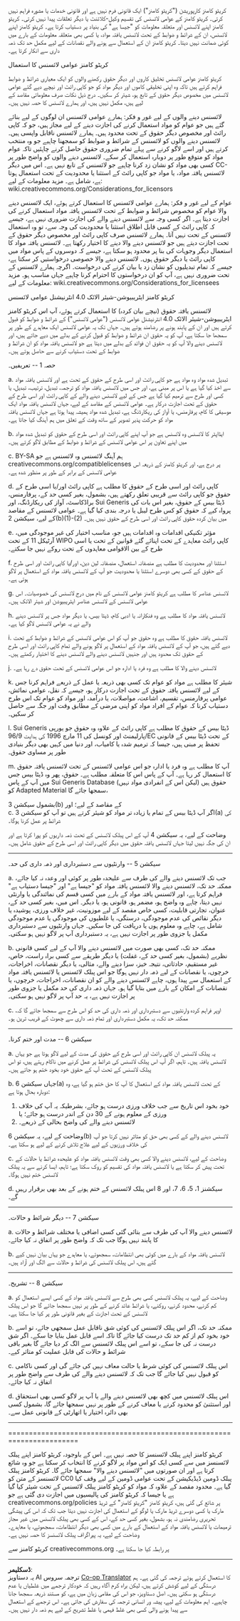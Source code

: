 <!--
CO_OP_TRANSLATOR_METADATA:
{
  "original_hash": "fba3b94d88bfb9b81369b869a1e9a20f",
  "translation_date": "2025-08-29T14:04:44+00:00",
  "source_file": "sketchnotes/LICENSE.md",
  "language_code": "ur"
}
-->
کریٹو کامنز کارپوریشن ("کریٹو کامنز") ایک قانونی فرم نہیں ہے اور قانونی خدمات یا مشورہ فراہم نہیں کرتی۔ کریٹو کامنز کے عوامی لائسنس کی تقسیم وکیل-کلائنٹ یا دیگر تعلقات پیدا نہیں کرتی۔ کریٹو کامنز اپنے لائسنس اور متعلقہ معلومات کو "جیسا ہے" کی بنیاد پر دستیاب کرتا ہے۔ کریٹو کامنز اپنے لائسنس، ان کے شرائط و ضوابط کے تحت لائسنس یافتہ مواد، یا کسی بھی متعلقہ معلومات کے بارے میں کوئی ضمانت نہیں دیتا۔ کریٹو کامنز ان کے استعمال سے ہونے والے نقصانات کے لیے مکمل حد تک ذمہ داری سے انکار کرتا ہے۔

کریٹو کامنز عوامی لائسنس کا استعمال

کریٹو کامنز عوامی لائسنس تخلیق کاروں اور دیگر حقوق رکھنے والوں کو ایک معیاری شرائط و ضوابط فراہم کرتے ہیں تاکہ وہ اپنی تخلیقی کاموں اور دیگر مواد کو جو کاپی رائٹ اور نیچے دیے گئے عوامی لائسنس میں مخصوص دیگر حقوق کے تابع ہو، شیئر کر سکیں۔ درج ذیل نکات صرف معلوماتی مقاصد کے لیے ہیں، مکمل نہیں ہیں، اور ہمارے لائسنس کا حصہ نہیں ہیں۔

لائسنس دینے والوں کے لیے غور و فکر: ہمارے عوامی لائسنس ان لوگوں کے لیے بنائے گئے ہیں جو عوام کو مواد استعمال کرنے کی اجازت دینے کے لیے مجاز ہیں، جو کہ کاپی رائٹ اور مخصوص دیگر حقوق کے تحت محدود ہیں۔ ہمارے لائسنس ناقابل واپسی ہیں۔ لائسنس دینے والوں کو لائسنس کے شرائط و ضوابط کو سمجھنا چاہیے جو وہ منتخب کرتے ہیں اور اسے لاگو کرنے سے پہلے تمام ضروری حقوق حاصل کرنے چاہئیں تاکہ عوام مواد کو متوقع طور پر دوبارہ استعمال کر سکے۔ لائسنس دینے والوں کو واضح طور پر کسی بھی مواد کو نشان زد کرنا چاہیے جو لائسنس کے تابع نہیں ہے۔ اس میں دیگر CC-لائسنس یافتہ مواد، یا مواد جو کاپی رائٹ کے استثنا یا محدودیت کے تحت استعمال ہوتا ہے، شامل ہے۔ مزید معلومات کے لیے:
wiki.creativecommons.org/Considerations_for_licensors

عوام کے لیے غور و فکر: ہمارے عوامی لائسنس کا استعمال کرتے ہوئے، ایک لائسنس دینے والا عوام کو مخصوص شرائط و ضوابط کے تحت لائسنس یافتہ مواد استعمال کرنے کی اجازت دیتا ہے۔ اگر کسی وجہ سے لائسنس دینے والے کی اجازت ضروری نہیں ہے، جیسے کہ کاپی رائٹ کے کسی قابل اطلاق استثنا یا محدودیت کی وجہ سے، تو وہ استعمال لائسنس کے تحت نہیں آتا۔ ہمارے لائسنس صرف کاپی رائٹ اور مخصوص دیگر حقوق کے تحت اجازت دیتے ہیں جو لائسنس دینے والا دینے کا اختیار رکھتا ہے۔ لائسنس یافتہ مواد کا استعمال دیگر وجوہات کی بنا پر محدود ہو سکتا ہے، جیسے کہ دوسروں کے پاس مواد میں کاپی رائٹ یا دیگر حقوق ہوں۔ لائسنس دینے والا خصوصی درخواستیں کر سکتا ہے، جیسے کہ تمام تبدیلیوں کو نشان زد یا بیان کرنے کی درخواست۔ اگرچہ ہمارے لائسنس کے تحت ضروری نہیں ہے، آپ کو ان درخواستوں کا احترام کرنا چاہیے جہاں مناسب ہو۔ مزید معلومات کے لیے:
wiki.creativecommons.org/Considerations_for_licensees

کریٹو کامنز ایٹریبیوشن-شیئر الائک 4.0 انٹرنیشنل عوامی لائسنس

لائسنس یافتہ حقوق (نیچے بیان کردہ) کا استعمال کرتے ہوئے، آپ اس کریٹو کامنز ایٹریبیوشن-شیئر الائک 4.0 انٹرنیشنل عوامی لائسنس ("عوامی لائسنس") کے شرائط و ضوابط کو قبول کرتے ہیں اور ان کے پابند ہونے پر رضامند ہوتے ہیں۔ جہاں تک یہ عوامی لائسنس ایک معاہدے کے طور پر سمجھا جا سکتا ہے، آپ کو یہ حقوق ان شرائط و ضوابط کو قبول کرنے کے بدلے میں دیے جاتے ہیں، اور لائسنس دینے والا آپ کو یہ حقوق ان فوائد کے بدلے میں دیتا ہے جو لائسنس یافتہ مواد کو ان شرائط و ضوابط کے تحت دستیاب کرنے سے حاصل ہوتے ہیں۔

حصہ 1 -- تعریفیں۔

  a. تبدیل شدہ مواد وہ مواد ہے جو کاپی رائٹ اور اسی طرح کے حقوق کے تحت ہے اور لائسنس یافتہ مواد سے اخذ کیا گیا ہے یا اس پر مبنی ہے، اور جس میں لائسنس یافتہ مواد کو ترجمہ، تبدیل، ترتیب، تبدیل، یا کسی اور طرح سے ترمیم کیا گیا ہے جس کے لیے لائسنس دینے والے کے کاپی رائٹ اور اسی طرح کے حقوق کے تحت اجازت درکار ہے۔ عوامی لائسنس کے مقاصد کے لیے، جہاں لائسنس یافتہ مواد ایک موسیقی کا کام، پرفارمنس، یا آواز کی ریکارڈنگ ہے، تبدیل شدہ مواد ہمیشہ پیدا ہوتا ہے جہاں لائسنس یافتہ مواد کو حرکت پذیر تصویر کے ساتھ وقت کے تعلق میں ہم آہنگ کیا جاتا ہے۔

  b. ایڈاپٹر کا لائسنس وہ لائسنس ہے جو آپ اپنے کاپی رائٹ اور اسی طرح کے حقوق کو تبدیل شدہ مواد میں اپنے تعاون پر اس عوامی لائسنس کے شرائط و ضوابط کے مطابق لاگو کرتے ہیں۔

  c. BY-SA ہم آہنگ لائسنس وہ لائسنس ہے جو creativecommons.org/compatiblelicenses پر درج ہے، اور کریٹو کامنز کے ذریعہ اس عوامی لائسنس کے برابر کے طور پر منظور شدہ ہے۔

  d. کاپی رائٹ اور اسی طرح کے حقوق کا مطلب ہے کاپی رائٹ اور/یا اسی طرح کے حقوق جو کاپی رائٹ سے قریبی تعلق رکھتے ہیں، بشمول، بغیر کسی حد کے، پرفارمنس، براڈکاسٹ، آواز کی ریکارڈنگ، اور Sui Generis ڈیٹا بیس کے حقوق، بغیر اس بات کی پرواہ کیے کہ حقوق کو کس طرح لیبل یا درجہ بندی کیا گیا ہے۔ عوامی لائسنس کے مقاصد کے لیے، سیکشن 2(b)(1)-(2) میں بیان کردہ حقوق کاپی رائٹ اور اسی طرح کے حقوق نہیں ہیں۔

  e. مؤثر تکنیکی اقدامات وہ اقدامات ہیں جو، مناسب اختیار کی غیر موجودگی میں، آرٹیکل 11 کے تحت WIPO کاپی رائٹ معاہدے کے تحت اپنائے گئے قوانین کے تحت یا اسی طرح کے بین الاقوامی معاہدوں کے تحت روکے نہیں جا سکتے۔

  f. استثنا اور محدودیت کا مطلب ہے منصفانہ استعمال، منصفانہ لین دین، اور/یا کاپی رائٹ اور اسی طرح کے حقوق کے کسی بھی دوسرے استثنا یا محدودیت جو آپ کے لائسنس یافتہ مواد کے استعمال پر لاگو ہوتی ہے۔

  g. لائسنس عناصر کا مطلب ہے کریٹو کامنز عوامی لائسنس کے نام میں درج لائسنس کی خصوصیات۔ اس عوامی لائسنس کے لائسنس عناصر ایٹریبیوشن اور شیئر الائک ہیں۔

  h. لائسنس یافتہ مواد کا مطلب ہے وہ فنکارانہ یا ادبی کام، ڈیٹا بیس، یا دیگر مواد جس پر لائسنس دینے والے نے یہ عوامی لائسنس لاگو کیا ہے۔

  i. لائسنس یافتہ حقوق کا مطلب ہے وہ حقوق جو آپ کو اس عوامی لائسنس کے شرائط و ضوابط کے تحت دیے گئے ہیں، جو آپ کے لائسنس یافتہ مواد کے استعمال پر لاگو ہونے والے تمام کاپی رائٹ اور اسی طرح کے حقوق تک محدود ہیں اور جنہیں لائسنس دینے والے لائسنس دینے کا اختیار رکھتے ہیں۔

  j. لائسنس دینے والا کا مطلب ہے وہ فرد یا ادارہ جو اس عوامی لائسنس کے تحت حقوق دے رہا ہے۔

  k. شیئر کا مطلب ہے مواد کو عوام تک کسی بھی ذریعہ یا عمل کے ذریعے فراہم کرنا جس کے لیے لائسنس یافتہ حقوق کے تحت اجازت درکار ہو، جیسے کہ نقل، عوامی نمائش، عوامی پرفارمنس، تقسیم، اشاعت، مواصلات، یا درآمد، اور مواد کو عوام تک اس طرح دستیاب کرنا کہ عوام کے افراد مواد کو اپنی مرضی کے مطابق وقت اور جگہ سے حاصل کر سکیں۔

  l. Sui Generis ڈیٹا بیس کے حقوق کا مطلب ہے کاپی رائٹ کے علاوہ وہ حقوق جو یورپی پارلیمنٹ اور کونسل کی 11 مارچ 1996 کی ہدایت 96/9/EC کے تحت ڈیٹا بیس کے قانونی تحفظ پر مبنی ہیں، جیسا کہ ترمیم شدہ یا کامیاب، اور دنیا میں کہیں بھی دیگر بنیادی طور پر مساوی حقوق۔

  m. آپ کا مطلب ہے وہ فرد یا ادارہ جو اس عوامی لائسنس کے تحت لائسنس یافتہ حقوق کا استعمال کر رہا ہے۔ آپ کے پاس اس کا متعلقہ مطلب ہے۔
حقوق، پھر وہ ڈیٹا بیس جس میں آپ کے پاس Sui Generis Database حقوق ہیں (لیکن اس کے انفرادی مواد نہیں) کو Adapted Material سمجھا جائے گا،  

بشمول سیکشن 3(b) کے مقاصد کے لیے؛ اور  
c. اگر آپ ڈیٹا بیس کے تمام یا زیادہ تر مواد کو شیئر کرتے ہیں تو آپ کو سیکشن 3(a) کی شرائط پر عمل کرنا ہوگا۔  

وضاحت کے لیے، یہ سیکشن 4 آپ کے اس پبلک لائسنس کے تحت ذمہ داریوں کو پورا کرتا ہے اور ان کی جگہ نہیں لیتا جہاں لائسنس یافتہ حقوق میں دیگر کاپی رائٹ اور اسی طرح کے حقوق شامل ہیں۔  

---

سیکشن 5 -- وارنٹیوں سے دستبرداری اور ذمہ داری کی حد۔  

a. جب تک لائسنس دینے والے کی طرف سے علیحدہ طور پر کوئی اور وعدہ نہ کیا جائے، ممکنہ حد تک، لائسنس دینے والا لائسنس یافتہ مواد کو "جیسا ہے" اور "جیسا دستیاب ہے" فراہم کرتا ہے، اور لائسنس یافتہ مواد کے بارے میں کسی قسم کی نمائندگی یا وارنٹی نہیں دیتا، چاہے وہ واضح ہو، مضمر ہو، قانونی ہو، یا دیگر۔ اس میں، بغیر کسی حد کے، عنوان، تجارتی قابلیت، کسی خاص مقصد کے لیے موزونیت، غیر خلاف ورزی، پوشیدہ یا دیگر نقائص کی عدم موجودگی، درستگی، یا غلطیوں کی موجودگی یا عدم موجودگی شامل ہے، چاہے وہ معلوم ہوں یا دریافت کی جا سکیں۔ جہاں وارنٹیوں سے دستبرداری مکمل یا جزوی طور پر اجازت نہیں ہے، یہ دستبرداری آپ پر لاگو نہیں ہو سکتی۔  

b. ممکنہ حد تک، کسی بھی صورت میں لائسنس دینے والا آپ کے لیے کسی قانونی نظریے (بشمول، بغیر کسی حد کے، غفلت) یا دیگر طریقے سے کسی براہ راست، خاص، غیر مستقیم، حادثاتی، نتیجہ خیز، سزا دینے والے، مثالی، یا دیگر نقصانات، اخراجات، خرچوں، یا نقصانات کے لیے ذمہ دار نہیں ہوگا جو اس پبلک لائسنس یا لائسنس یافتہ مواد کے استعمال سے پیدا ہوں، چاہے لائسنس دینے والے کو ان نقصانات، اخراجات، خرچوں، یا نقصانات کے امکان کے بارے میں بتایا گیا ہو۔ جہاں ذمہ داری کی حد مکمل یا جزوی طور پر اجازت نہیں ہے، یہ حد آپ پر لاگو نہیں ہو سکتی۔  

c. اوپر فراہم کردہ وارنٹیوں سے دستبرداری اور ذمہ داری کی حد کو اس طرح سے سمجھا جائے گا کہ، ممکنہ حد تک، یہ مکمل دستبرداری اور تمام ذمہ داری سے چھوٹ کے قریب ترین ہو۔  

---

سیکشن 6 -- مدت اور ختم کرنا۔  

a. یہ پبلک لائسنس ان کاپی رائٹ اور اسی طرح کے حقوق کی مدت کے لیے لاگو ہوتا ہے جو یہاں لائسنس یافتہ ہیں۔ تاہم، اگر آپ اس پبلک لائسنس کی شرائط پر عمل کرنے میں ناکام رہتے ہیں، تو اس پبلک لائسنس کے تحت آپ کے حقوق خود بخود ختم ہو جاتے ہیں۔  

b. جہاں سیکشن 6(a) کے تحت لائسنس یافتہ مواد کے استعمال کا آپ کا حق ختم ہو گیا ہے، وہ دوبارہ بحال ہوتا ہے:  

1. خود بخود اس تاریخ سے جب خلاف ورزی درست ہو جائے، بشرطیکہ یہ آپ کی خلاف ورزی کے معلوم ہونے کے 30 دن کے اندر درست ہو جائے؛ یا  
2. لائسنس دینے والے کی واضح بحالی کے ذریعے۔  

وضاحت کے لیے، یہ سیکشن 6(b) لائسنس دینے والے کے کسی بھی حق کو متاثر نہیں کرتا جو آپ کی خلاف ورزیوں کے لیے علاج تلاش کرنے کے لیے ہو سکتا ہے۔  

c. وضاحت کے لیے، لائسنس دینے والا کسی بھی وقت لائسنس یافتہ مواد کو علیحدہ شرائط یا حالات کے تحت پیش کر سکتا ہے یا لائسنس یافتہ مواد کی تقسیم کو روک سکتا ہے؛ تاہم، ایسا کرنے سے یہ پبلک لائسنس ختم نہیں ہوگا۔  

d. سیکشنز 1، 5، 6، 7، اور 8 اس پبلک لائسنس کے ختم ہونے کے بعد بھی برقرار رہیں گے۔  

---

سیکشن 7 -- دیگر شرائط و حالات۔  

a. لائسنس دینے والا آپ کی طرف سے بتائی گئی کسی اضافی یا مختلف شرائط و حالات کا پابند نہیں ہوگا جب تک کہ واضح طور پر اتفاق نہ کیا جائے۔  

b. لائسنس یافتہ مواد کے بارے میں کوئی بھی انتظامات، سمجھوتے، یا معاہدے جو یہاں بیان نہیں کیے گئے ہیں، اس پبلک لائسنس کی شرائط و حالات سے الگ اور آزاد ہیں۔  

---

سیکشن 8 -- تشریح۔  

a. وضاحت کے لیے، یہ پبلک لائسنس کسی بھی طرح سے لائسنس یافتہ مواد کے کسی ایسے استعمال کو کم کرنے، محدود کرنے، روکنے، یا شرائط عائد کرنے کے طور پر نہیں سمجھا جائے گا جو اس پبلک لائسنس کے تحت اجازت کے بغیر قانونی طور پر کیا جا سکتا ہے۔  

b. ممکنہ حد تک، اگر اس پبلک لائسنس کی کوئی شق ناقابل عمل سمجھی جائے، تو اسے خود بخود کم از کم حد تک درست کیا جائے گا تاکہ اسے قابل عمل بنایا جا سکے۔ اگر شق درست نہ کی جا سکے، تو اسے اس پبلک لائسنس سے الگ کر دیا جائے گا بغیر باقی شرائط و حالات کی قابل عملیت کو متاثر کیے۔  

c. اس پبلک لائسنس کی کوئی شرط یا حالت معاف نہیں کی جائے گی اور کسی ناکامی کو قبول نہیں کیا جائے گا جب تک کہ لائسنس دینے والے کی طرف سے واضح طور پر اتفاق نہ کیا جائے۔  

d. اس پبلک لائسنس میں کچھ بھی لائسنس دینے والے یا آپ پر لاگو کسی بھی استحقاق اور استثنیٰ کو محدود کرنے یا معاف کرنے کے طور پر نہیں سمجھا جائے گا، بشمول کسی بھی دائرہ اختیار یا اتھارٹی کے قانونی عمل سے۔  

---

=======================================================================  

کریٹو کامنز اپنے پبلک لائسنسز کا حصہ نہیں ہے۔ اس کے باوجود، کریٹو کامنز اپنے پبلک لائسنسز میں سے کسی ایک کو اس مواد پر لاگو کرنے کا انتخاب کر سکتا ہے جو وہ شائع کرتا ہے اور ان صورتوں میں "لائسنس دینے والا" سمجھا جائے گا۔ کریٹو کامنز پبلک لائسنسز کے متن کو CC0 پبلک ڈومین ڈیڈیکیشن کے تحت عوامی ڈومین کے لیے وقف کیا گیا ہے۔ محدود مقصد کے علاوہ کہ مواد کو کریٹو کامنز پبلک لائسنس کے تحت شیئر کیا گیا ہے یا جیسا کہ کریٹو کامنز کی پالیسیوں میں اجازت دی گئی ہے جو creativecommons.org/policies پر شائع کی گئی ہیں، کریٹو کامنز "کریٹو کامنز" کے ٹریڈ مارک یا کسی دوسرے ٹریڈ مارک یا لوگو کے استعمال کی اجازت نہیں دیتا جب تک کہ اس کی پیشگی تحریری رضامندی نہ ہو، بشمول، بغیر کسی حد کے، اس کے کسی بھی پبلک لائسنس میں غیر مجاز ترمیمات یا لائسنس یافتہ مواد کے استعمال کے بارے میں کسی بھی دیگر انتظامات، سمجھوتے، یا معاہدے۔ وضاحت کے لیے، یہ پیراگراف پبلک لائسنسز کا حصہ نہیں ہے۔  

کریٹو کامنز سے creativecommons.org پر رابطہ کیا جا سکتا ہے۔  

---

**ڈسکلیمر**:  
یہ دستاویز AI ترجمہ سروس [Co-op Translator](https://github.com/Azure/co-op-translator) کا استعمال کرتے ہوئے ترجمہ کی گئی ہے۔ ہم درستگی کے لیے کوشش کرتے ہیں، لیکن براہ کرم آگاہ رہیں کہ خودکار ترجمے میں غلطیاں یا عدم درستگی ہو سکتی ہیں۔ اصل دستاویز، جو اس کی مقامی زبان میں ہے، کو مستند ذریعہ سمجھا جانا چاہیے۔ اہم معلومات کے لیے، پیشہ ور انسانی ترجمہ کی سفارش کی جاتی ہے۔ اس ترجمے کے استعمال سے پیدا ہونے والی کسی بھی غلط فہمی یا غلط تشریح کے لیے ہم ذمہ دار نہیں ہیں۔